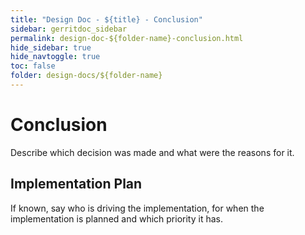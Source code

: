 ```yaml
---
title: "Design Doc - ${title} - Conclusion"
sidebar: gerritdoc_sidebar
permalink: design-doc-${folder-name}-conclusion.html
hide_sidebar: true
hide_navtoggle: true
toc: false
folder: design-docs/${folder-name}
---
```


# Conclusion

Describe which decision was made and what were the reasons for it.

## <a id="implementation-plan"> Implementation Plan

If known, say who is driving the implementation, for when the
implementation is planned and which priority it has.
